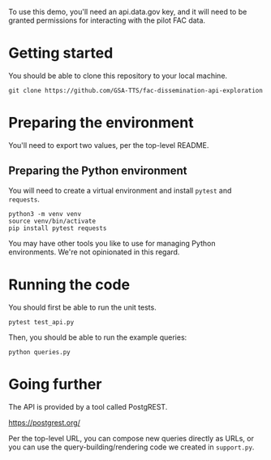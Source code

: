 To use this demo, you'll need an api.data.gov key, and it will need to be granted permissions for interacting with the pilot FAC data.

# Getting started

You should be able to clone this repository to your local machine.

```
git clone https://github.com/GSA-TTS/fac-dissemination-api-exploration
```

# Preparing the environment

You'll need to export two values, per the top-level README.

## Preparing the Python environment

You will need to create a virtual environment and install `pytest` and `requests`. 

```
python3 -m venv venv
source venv/bin/activate
pip install pytest requests
```

You may have other tools you like to use for managing Python environments. We're not opinionated in this regard.

# Running the code

You should first be able to run the unit tests.

```
pytest test_api.py
```

Then, you should be able to run the example queries:

```
python queries.py
```

# Going further

The API is provided by a tool called PostgREST. 

https://postgrest.org/

Per the top-level URL, you can compose new queries directly as URLs, or you can use the query-building/rendering code we created in `support.py`. 